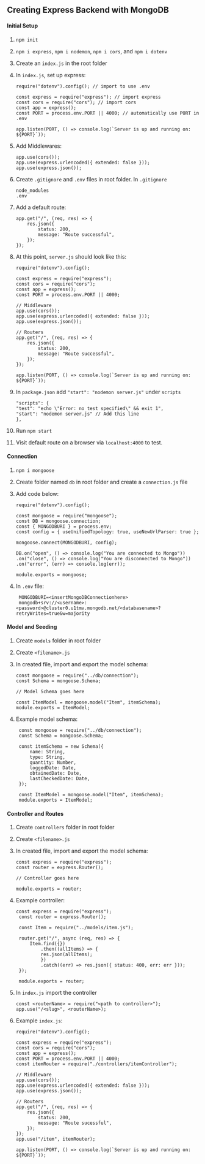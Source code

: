 ## Creating Express Backend with MongoDB

#### Initial Setup

1.  `npm init`
2.  `npm i express`, `npm i nodemon`, `npm i cors`, and `npm i dotenv`
3.  Create an `index.js` in the root folder
4.  In `index.js`, set up express:

    ```
    require("dotenv").config(); // import to use .env

    const express = require("express"); // import express
    const cors = require("cors"); // import cors
    const app = express();
    const PORT = process.env.PORT || 4000; // automatically use PORT in .env

    app.listen(PORT, () => console.log(`Server is up and running on: ${PORT}`));
    ```

5.  Add Middlewares:

    ```
    app.use(cors());
    app.use(express.urlencoded({ extended: false }));
    app.use(express.json());
    ```

6.  Create `.gitignore` and `.env` files in root folder. In `.gitignore`

    ```
    node_modules
    .env
    ```

7.  Add a default route:

    ```
    app.get("/", (req, res) => {
        res.json({
            status: 200,
            message: "Route successful",
        });
    });
    ```

8.  At this point, `server.js` should look like this:

    ```
    require("dotenv").config();

    const express = require("express");
    const cors = require("cors");
    const app = express();
    const PORT = process.env.PORT || 4000;

    // Middleware
    app.use(cors());
    app.use(express.urlencoded({ extended: false }));
    app.use(express.json());

    // Routers
    app.get("/", (req, res) => {
        res.json({
            status: 200,
            message: "Route successful",
        });
    });

    app.listen(PORT, () => console.log(`Server is up and running on: ${PORT}`));

    ```

9.  In `package.json` add `"start": "nodemon server.js"` under `scripts`

    ```
    "scripts": {
    "test": "echo \"Error: no test specified\" && exit 1",
    "start": "nodemon server.js" // Add this line
    },
    ```

10. Run `npm start`
11. Visit default route on a browser via `localhost:4000` to test.

#### Connection

1. `npm i mongoose`
2. Create folder named `db` in root folder and create a `connection.js` file
3. Add code below:

   ```
   require("dotenv").config();

   const mongoose = require("mongoose");
   const DB = mongoose.connection;
   const { MONGODBURI } = process.env;
   const config = { useUnifiedTopology: true, useNewUrlParser: true };

   mongoose.connect(MONGODBURI, config);

   DB.on("open", () => console.log("You are connected to Mongo"))
   .on("close", () => console.log("You are disconnected to Mongo"))
   .on("error", (err) => console.log(err));

   module.exports = mongoose;
   ```

4. In `.env` file:

   ```
    MONGODBURI=<insertMongoDBConnectionhere>
    mongodb+srv://<username>:<password>@cluster0.u1tmv.mongodb.net/<databasename>?retryWrites=true&w=majority
   ```

#### Model and Seeding

1. Create `models` folder in root folder

2. Create `<filename>.js`
3. In created file, import and export the model schema:

   ```
   const mongoose = require("../db/connection");
   const Schema = mongoose.Schema;

   // Model Schema goes here

   const ItemModel = mongoose.model("Item", itemSchema);
   module.exports = ItemModel;
   ```

4. Example model schema:

   ```
    const mongoose = require("../db/connection");
    const Schema = mongoose.Schema;

    const itemSchema = new Schema({
        name: String,
        type: String,
        quantity: Number,
        loggedDate: Date,
        obtainedDate: Date,
        lastCheckedDate: Date,
    });

    const ItemModel = mongoose.model("Item", itemSchema);
    module.exports = ItemModel;
   ```

#### Controller and Routes

1. Create `controllers` folder in root folder
2. Create `<filename>.js`
3. In created file, import and export the model schema:

   ```
   const express = require("express");
   const router = express.Router();

   // Controller goes here

   module.exports = router;
   ```

4. Example controller:

   ```
   const express = require("express");
    const router = express.Router();

    const Item = require("../models/item.js");

    router.get("/", async (req, res) => {
        Item.find({})
            .then((allItems) => {
            res.json(allItems);
            })
            .catch((err) => res.json({ status: 400, err: err }));
    });

    module.exports = router;
   ```

5. In `index.js` import the controller

   ```
   const <routerName> = require("<path to controller>");
   app.use("/<slug>", <routerName>);
   ```

6. Example `index.js`:

   ```
   require("dotenv").config();

   const express = require("express");
   const cors = require("cors");
   const app = express();
   const PORT = process.env.PORT || 4000;
   const itemRouter = require("./controllers/itemController");

   // Middleware
   app.use(cors());
   app.use(express.urlencoded({ extended: false }));
   app.use(express.json());

   // Routers
   app.get("/", (req, res) => {
       res.json({
           status: 200,
           message: "Route sucessful",
       });
   });
   app.use("/item", itemRouter);

   app.listen(PORT, () => console.log(`Server is up and running on: ${PORT}`));

   ```
